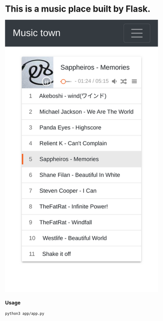 # This is a music place built by Flask.

![screenshot](screenshot.png)

### Usage
`python3 app/app.py`
